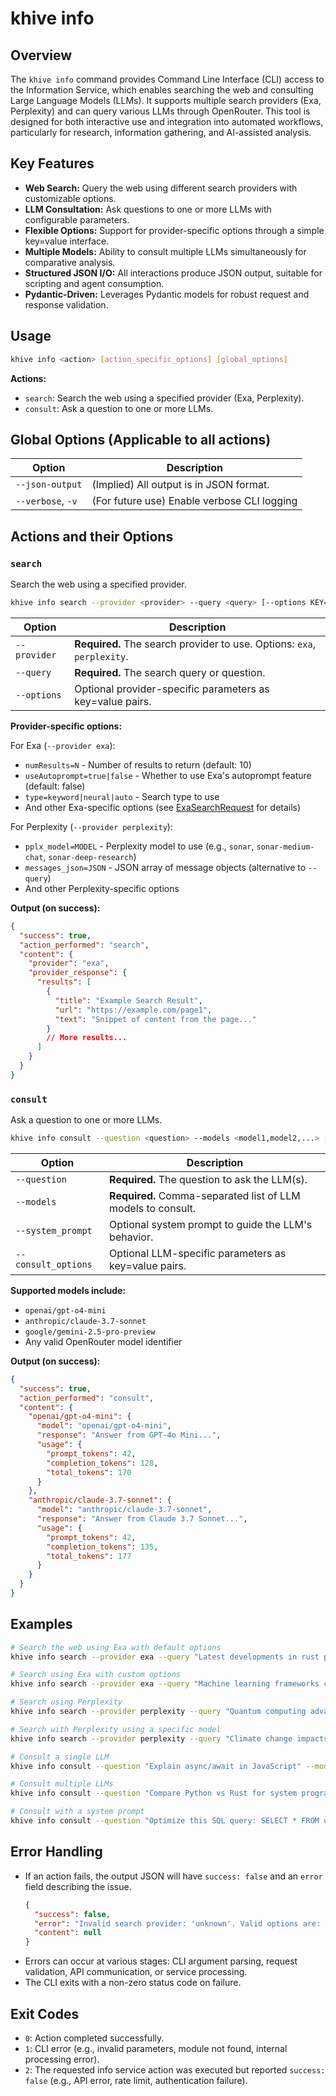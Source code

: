 # khive info

## Overview

The `khive info` command provides Command Line Interface (CLI) access to the
Information Service, which enables searching the web and consulting Large
Language Models (LLMs). It supports multiple search providers (Exa, Perplexity)
and can query various LLMs through OpenRouter. This tool is designed for both
interactive use and integration into automated workflows, particularly for
research, information gathering, and AI-assisted analysis.

## Key Features

- **Web Search:** Query the web using different search providers with
  customizable options.
- **LLM Consultation:** Ask questions to one or more LLMs with configurable
  parameters.
- **Flexible Options:** Support for provider-specific options through a simple
  key=value interface.
- **Multiple Models:** Ability to consult multiple LLMs simultaneously for
  comparative analysis.
- **Structured JSON I/O:** All interactions produce JSON output, suitable for
  scripting and agent consumption.
- **Pydantic-Driven:** Leverages Pydantic models for robust request and response
  validation.

## Usage

```bash
khive info <action> [action_specific_options] [global_options]
```

**Actions:**

- `search`: Search the web using a specified provider (Exa, Perplexity).
- `consult`: Ask a question to one or more LLMs.

## Global Options (Applicable to all actions)

| Option            | Description                                 |
| ----------------- | ------------------------------------------- |
| `--json-output`   | (Implied) All output is in JSON format.     |
| `--verbose`, `-v` | (For future use) Enable verbose CLI logging |

## Actions and their Options

### `search`

Search the web using a specified provider.

```bash
khive info search --provider <provider> --query <query> [--options KEY=VALUE...]
```

| Option       | Description                                                             |
| ------------ | ----------------------------------------------------------------------- |
| `--provider` | **Required.** The search provider to use. Options: `exa`, `perplexity`. |
| `--query`    | **Required.** The search query or question.                             |
| `--options`  | Optional provider-specific parameters as key=value pairs.               |

**Provider-specific options:**

For Exa (`--provider exa`):

- `numResults=N` - Number of results to return (default: 10)
- `useAutoprompt=true|false` - Whether to use Exa's autoprompt feature (default:
  false)
- `type=keyword|neural|auto` - Search type to use
- And other Exa-specific options (see
  [ExaSearchRequest](https://docs.exa.ai/reference/search) for details)

For Perplexity (`--provider perplexity`):

- `pplx_model=MODEL` - Perplexity model to use (e.g., `sonar`,
  `sonar-medium-chat`, `sonar-deep-research`)
- `messages_json=JSON` - JSON array of message objects (alternative to
  `--query`)
- And other Perplexity-specific options

**Output (on success):**

```json
{
  "success": true,
  "action_performed": "search",
  "content": {
    "provider": "exa",
    "provider_response": {
      "results": [
        {
          "title": "Example Search Result",
          "url": "https://example.com/page1",
          "text": "Snippet of content from the page..."
        }
        // More results...
      ]
    }
  }
}
```

### `consult`

Ask a question to one or more LLMs.

```bash
khive info consult --question <question> --models <model1,model2,...> [--system_prompt <prompt>] [--consult_options KEY=VALUE...]
```

| Option              | Description                                                  |
| ------------------- | ------------------------------------------------------------ |
| `--question`        | **Required.** The question to ask the LLM(s).                |
| `--models`          | **Required.** Comma-separated list of LLM models to consult. |
| `--system_prompt`   | Optional system prompt to guide the LLM's behavior.          |
| `--consult_options` | Optional LLM-specific parameters as key=value pairs.         |

**Supported models include:**

- `openai/gpt-o4-mini`
- `anthropic/claude-3.7-sonnet`
- `google/gemini-2.5-pro-preview`
- Any valid OpenRouter model identifier

**Output (on success):**

```json
{
  "success": true,
  "action_performed": "consult",
  "content": {
    "openai/gpt-o4-mini": {
      "model": "openai/gpt-o4-mini",
      "response": "Answer from GPT-4o Mini...",
      "usage": {
        "prompt_tokens": 42,
        "completion_tokens": 128,
        "total_tokens": 170
      }
    },
    "anthropic/claude-3.7-sonnet": {
      "model": "anthropic/claude-3.7-sonnet",
      "response": "Answer from Claude 3.7 Sonnet...",
      "usage": {
        "prompt_tokens": 42,
        "completion_tokens": 135,
        "total_tokens": 177
      }
    }
  }
}
```

## Examples

```bash
# Search the web using Exa with default options
khive info search --provider exa --query "Latest developments in rust programming language"

# Search using Exa with custom options
khive info search --provider exa --query "Machine learning frameworks comparison" --options numResults=5 useAutoprompt=true

# Search using Perplexity
khive info search --provider perplexity --query "Quantum computing advances 2025"

# Search with Perplexity using a specific model
khive info search --provider perplexity --query "Climate change impacts" --options pplx_model=sonar-deep-research

# Consult a single LLM
khive info consult --question "Explain async/await in JavaScript" --models openai/gpt-o4-mini

# Consult multiple LLMs
khive info consult --question "Compare Python vs Rust for system programming" --models "openai/gpt-o4-mini,anthropic/claude-3.7-sonnet"

# Consult with a system prompt
khive info consult --question "Optimize this SQL query: SELECT * FROM users WHERE created_at > '2025-01-01'" --models openai/gpt-o4-mini --system_prompt "You are a database optimization expert. Keep your answers concise."
```

## Error Handling

- If an action fails, the output JSON will have `success: false` and an `error`
  field describing the issue.
  ```json
  {
    "success": false,
    "error": "Invalid search provider: 'unknown'. Valid options are: ['perplexity', 'exa']",
    "content": null
  }
  ```
- Errors can occur at various stages: CLI argument parsing, request validation,
  API communication, or service processing.
- The CLI exits with a non-zero status code on failure.

## Exit Codes

- `0`: Action completed successfully.
- `1`: CLI error (e.g., invalid parameters, module not found, internal
  processing error).
- `2`: The requested info service action was executed but reported
  `success: false` (e.g., API error, rate limit, authentication failure).
